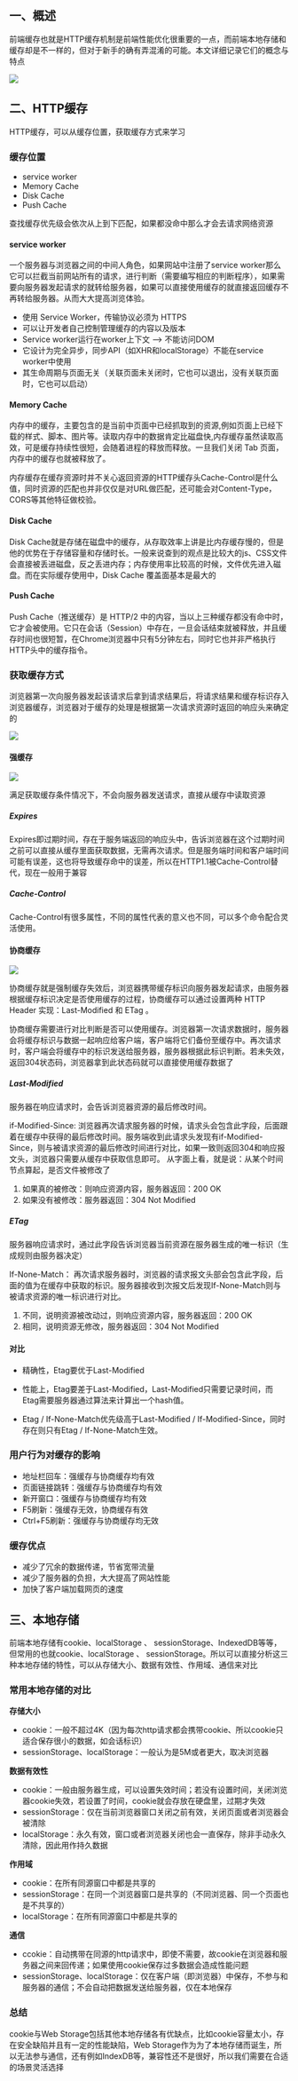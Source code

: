 ## 一、概述

前端缓存也就是HTTP缓存机制是前端性能优化很重要的一点，而前端本地存储和缓存却是不一样的，但对于新手的确有弄混淆的可能。本文详细记录它们的概念与特点

![](https://p6-juejin.byteimg.com/tos-cn-i-k3u1fbpfcp/c60f8c5ac93641a49bf28fae9f3ffc15~tplv-k3u1fbpfcp-watermark.image)

## 二、HTTP缓存

HTTP缓存，可以从缓存位置，获取缓存方式来学习

### 缓存位置

+ service worker
+ Memory Cache
+ Disk Cache
+ Push Cache

查找缓存优先级会依次从上到下匹配，如果都没命中那么才会去请求网络资源

#### service worker

一个服务器与浏览器之间的中间人角色，如果网站中注册了service worker那么它可以拦截当前网站所有的请求，进行判断（需要编写相应的判断程序），如果需要向服务器发起请求的就转给服务器，如果可以直接使用缓存的就直接返回缓存不再转给服务器。从而大大提高浏览体验。

+ 使用 Service Worker，传输协议必须为 HTTPS
+ 可以让开发者自己控制管理缓存的内容以及版本
+ Service worker运行在worker上下文 --> 不能访问DOM
+ 它设计为完全异步，同步API（如XHR和localStorage）不能在service worker中使用
+ 其生命周期与页面无关（关联页面未关闭时，它也可以退出，没有关联页面时，它也可以启动）

#### Memory Cache

内存中的缓存，主要包含的是当前中页面中已经抓取到的资源,例如页面上已经下载的样式、脚本、图片等。读取内存中的数据肯定比磁盘快,内存缓存虽然读取高效，可是缓存持续性很短，会随着进程的释放而释放。一旦我们关闭 Tab 页面，内存中的缓存也就被释放了。

内存缓存在缓存资源时并不关心返回资源的HTTP缓存头Cache-Control是什么值，同时资源的匹配也并非仅仅是对URL做匹配，还可能会对Content-Type，CORS等其他特征做校验。

#### Disk Cache

Disk Cache就是存储在磁盘中的缓存，从存取效率上讲是比内存缓存慢的，但是他的优势在于存储容量和存储时长。一般来说查到的观点是比较大的js、CSS文件会直接被丢进磁盘，反之丢进内存；内存使用率比较高的时候，文件优先进入磁盘。而在实际缓存使用中，Disk Cache 覆盖面基本是最大的

#### Push Cache

Push Cache（推送缓存）是 HTTP/2 中的内容，当以上三种缓存都没有命中时，它才会被使用。它只在会话（Session）中存在，一旦会话结束就被释放，并且缓存时间也很短暂，在Chrome浏览器中只有5分钟左右，同时它也并非严格执行HTTP头中的缓存指令。

### 获取缓存方式

浏览器第一次向服务器发起该请求后拿到请求结果后，将请求结果和缓存标识存入浏览器缓存，浏览器对于缓存的处理是根据第一次请求资源时返回的响应头来确定的

![](https://p1-juejin.byteimg.com/tos-cn-i-k3u1fbpfcp/3c7d1a7cc35b41798fdc737f1867c7c9~tplv-k3u1fbpfcp-watermark.image)

#### 强缓存
![](https://p3-juejin.byteimg.com/tos-cn-i-k3u1fbpfcp/cd46a22012e14d39ad3831eb102808d9~tplv-k3u1fbpfcp-watermark.image)

满足获取缓存条件情况下，不会向服务器发送请求，直接从缓存中读取资源

##### Expires

Expires即过期时间，存在于服务端返回的响应头中，告诉浏览器在这个过期时间之前可以直接从缓存里面获取数据，无需再次请求。但是服务端时间和客户端时间可能有误差，这也将导致缓存命中的误差，所以在HTTP1.1被Cache-Control替代，现在一般用于兼容

##### Cache-Control

Cache-Control有很多属性，不同的属性代表的意义也不同，可以多个命令配合灵活使用。

#### 协商缓存
![](https://p3-juejin.byteimg.com/tos-cn-i-k3u1fbpfcp/2a1d99b1d90a4cf6b7585b71d115c4af~tplv-k3u1fbpfcp-watermark.image)

协商缓存就是强制缓存失效后，浏览器携带缓存标识向服务器发起请求，由服务器根据缓存标识决定是否使用缓存的过程，协商缓存可以通过设置两种 HTTP Header 实现：Last-Modified 和 ETag 。

协商缓存需要进行对比判断是否可以使用缓存。浏览器第一次请求数据时，服务器会将缓存标识与数据一起响应给客户端，客户端将它们备份至缓存中。再次请求时，客户端会将缓存中的标识发送给服务器，服务器根据此标识判断。若未失效，返回304状态码，浏览器拿到此状态码就可以直接使用缓存数据了

##### Last-Modified

服务器在响应请求时，会告诉浏览器资源的最后修改时间。

if-Modified-Since: 浏览器再次请求服务器的时候，请求头会包含此字段，后面跟着在缓存中获得的最后修改时间。服务端收到此请求头发现有if-Modified-Since，则与被请求资源的最后修改时间进行对比，如果一致则返回304和响应报文头，浏览器只需要从缓存中获取信息即可。 从字面上看，就是说：从某个时间节点算起，是否文件被修改了

1. 如果真的被修改：则响应资源内容，服务器返回：200 OK
2. 如果没有被修改：服务器返回：304 Not Modified

##### ETag

服务器响应请求时，通过此字段告诉浏览器当前资源在服务器生成的唯一标识（生成规则由服务器决定）

If-None-Match： 再次请求服务器时，浏览器的请求报文头部会包含此字段，后面的值为在缓存中获取的标识。服务器接收到次报文后发现If-None-Match则与被请求资源的唯一标识进行对比。

1. 不同，说明资源被改动过，则响应资源内容，服务器返回：200 OK
2. 相同，说明资源无修改，服务器返回：304 Not Modified

#### 对比

- 精确性，Etag要优于Last-Modified

- 性能上，Etag要差于Last-Modified，Last-Modified只需要记录时间，而Etag需要服务器通过算法来计算出一个hash值。
- Etag / If-None-Match优先级高于Last-Modified / If-Modified-Since，同时存在则只有Etag / If-None-Match生效。

### 用户行为对缓存的影响

+ 地址栏回车：强缓存与协商缓存均有效
+ 页面链接跳转：强缓存与协商缓存均有效
+ 新开窗口：强缓存与协商缓存均有效
+ F5刷新：强缓存无效，协商缓存有效
+ Ctrl+F5刷新：强缓存与协商缓存均无效

### 缓存优点

+ 减少了冗余的数据传递，节省宽带流量
+ 减少了服务器的负担，大大提高了网站性能
+ 加快了客户端加载网页的速度

## 三、本地存储

前端本地存储有cookie、localStorage 、 sessionStorage、IndexedDB等等，但常用的也就cookie、localStorage 、 sessionStorage。所以可以直接分析这三种本地存储的特性，可以从存储大小、数据有效性、作用域、通信来对比

###  常用本地存储的对比

**存储大小**

- cookie：一般不超过4K（因为每次http请求都会携带cookie、所以cookie只适合保存很小的数据，如会话标识）
- sessionStorage、localStorage：一般认为是5M或者更大，取决浏览器

**数据有效性**

- cookie：一般由服务器生成，可以设置失效时间；若没有设置时间，关闭浏览器cookie失效，若设置了时间，cookie就会存放在硬盘里，过期才失效
- sessionStorage：仅在当前浏览器窗口关闭之前有效，关闭页面或者浏览器会被清除
- localStorage：永久有效，窗口或者浏览器关闭也会一直保存，除非手动永久清除，因此用作持久数据

**作用域**

- cookie：在所有同源窗口中都是共享的
- sessionStorage：在同一个浏览器窗口是共享的（不同浏览器、同一个页面也是不共享的）
- localStorage：在所有同源窗口中都是共享的

**通信**

- ccokie：自动携带在同源的http请求中，即使不需要，故cookie在浏览器和服务器之间来回传递；如果使用cookie保存过多数据会造成性能问题
- sessionStorage、localStorage：仅在客户端（即浏览器）中保存，不参与和服务器的通信；不会自动把数据发送给服务器，仅在本地保存

### 总结

cookie与Web Storage包括其他本地存储各有优缺点，比如cookie容量太小，存在安全缺陷并且有一定的性能缺陷，Web Storage作为为了本地存储而诞生，所以无法参与通信，还有例如IndexDB等，兼容性还不是很好，所以我们需要在合适的场景灵活选择